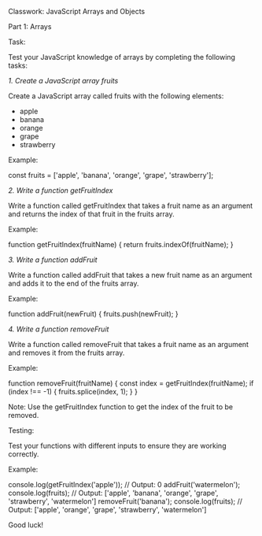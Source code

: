 
Classwork: JavaScript Arrays and Objects

Part 1: Arrays

Task:

Test your JavaScript knowledge of arrays by completing the following tasks:

*1. Create a JavaScript array fruits*

Create a JavaScript array called fruits with the following elements:

- apple
- banana
- orange
- grape
- strawberry

Example:

const fruits = ['apple', 'banana', 'orange', 'grape', 'strawberry'];

*2. Write a function getFruitIndex*

Write a function called getFruitIndex that takes a fruit name as an argument and returns the index of that fruit in the fruits array.

Example:

function getFruitIndex(fruitName) {
  return fruits.indexOf(fruitName);
}

*3. Write a function addFruit*

Write a function called addFruit that takes a new fruit name as an argument and adds it to the end of the fruits array.

Example:

function addFruit(newFruit) {
  fruits.push(newFruit);
}

*4. Write a function removeFruit*

Write a function called removeFruit that takes a fruit name as an argument and removes it from the fruits array.

Example:

function removeFruit(fruitName) {
  const index = getFruitIndex(fruitName);
  if (index !== -1) {
    fruits.splice(index, 1);
  }
}

Note: Use the getFruitIndex function to get the index of the fruit to be removed.

Testing:

Test your functions with different inputs to ensure they are working correctly.

Example:

console.log(getFruitIndex('apple')); // Output: 0
addFruit('watermelon');
console.log(fruits); // Output: ['apple', 'banana', 'orange', 'grape', 'strawberry', 'watermelon']
removeFruit('banana');
console.log(fruits); // Output: ['apple', 'orange', 'grape', 'strawberry', 'watermelon']

Good luck!
